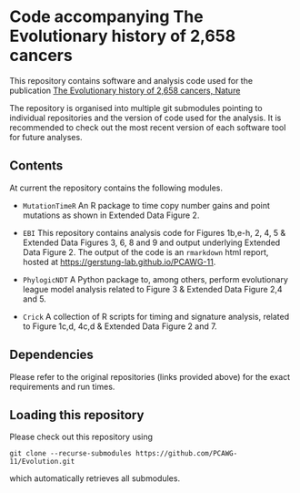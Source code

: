 # Code accompanying The Evolutionary history of 2,658 cancers

This repository contains software and analysis code used for the publication <a href="https://www.nature.com/articles/s41586-019-1907-7">The Evolutionary history of 2,658 cancers, Nature</a>

The repository is organised into multiple git submodules pointing to individual repositories and the version of code used for the analysis.
It is recommended to check out the most recent version of each software tool for future analyses.

## Contents
At current the repository contains the following modules.

* `MutationTimeR`
An R package to time copy number gains and point mutations as shown in Extended Data Figure 2.

* `EBI`
This repository contains analysis code for Figures 1b,e-h, 2, 4, 5 & Extended Data Figures 3, 6, 8 and 9 and output underlying Extended Data Figure 2. The output of the code 
is an `rmarkdown` html report, hosted at <https://gerstung-lab.github.io/PCAWG-11>.

* `PhylogicNDT`
A Python package to, among others, perform evolutionary league model analysis related to Figure 3 & Extended Data Figure 2,4 and 5.

* `Crick` 
A collection of R scripts for timing and signature analysis, related to Figure 1c,d, 4c,d & Extended Data Figure 2 and 7.

## Dependencies
Please refer to the original repositories (links provided above) for the exact requirements and run times.

## Loading this repository
Please check out this repository using
```
git clone --recurse-submodules https://github.com/PCAWG-11/Evolution.git
```
which automatically retrieves all submodules.

